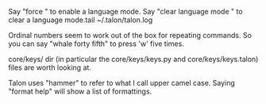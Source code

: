 Say "force <language>" to enable a language mode.
Say "clear language mode <language>" to clear a language mode.tail ~/.talon/talon.log

Ordinal numbers seem to work out of the box for repeating commands. So you can say "whale forty fifth"
to press 'w' five times.

core/keys/ dir (in particular the core/keys/keys.py and core/keys/keys.talon) files are
worth looking at.

Talon uses "hammer" to refer to what I call upper camel case.
Saying "format help" will show a list of formattings.
